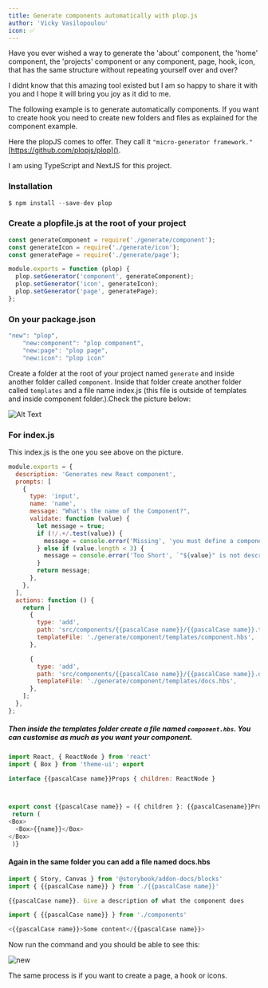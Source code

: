 ```yaml
---
title: Generate components automatically with plop.js
author: 'Vicky Vasilopoulou'
icon: ✅
---
```


Have you ever wished a way to generate the 'about' component, the 'home' component, the 'projects' component or any component, page, hook, icon, that has the same structure without repeating yourself over and over?

I didnt know that this amazing tool existed but I am so happy to share it with you and I hope it will bring you joy as it did to me.

The following example is to generate automatically components. If you want to create hook you need to create new folders and files as explained for the component example.

Here the plopJS comes to offer.
They call it `"micro-generator framework." `
[https://github.com/plopjs/plop]().

I am using TypeScript and NextJS for this project.

### Installation

```js
$ npm install --save-dev plop
```

### Create a plopfile.js at the root of your project

```js
const generateComponent = require('./generate/component');
const generateIcon = require('./generate/icon');
const generatePage = require('./generate/page');

module.exports = function (plop) {
  plop.setGenerator('component', generateComponent);
  plop.setGenerator('icon', generateIcon);
  plop.setGenerator('page', generatePage);
};
```

### On your package.json

```js
"new": "plop",
    "new:component": "plop component",
    "new:page": "plop page",
    "new:icon": "plop icon"
```

Create a folder at the root of your project named `generate` and inside another folder called `component`. Inside that folder create another folder called `templates` and a file name index.js (this file is outside of templates and inside component folder.).Check the picture below:

![Alt Text](/generate.png)

### For index.js

This index.js is the one you see above on the picture.

```js
module.exports = {
  description: 'Generates new React component',
  prompts: [
    {
      type: 'input',
      name: 'name',
      message: "What's the name of the Component?",
      validate: function (value) {
        let message = true;
        if (!/.+/.test(value)) {
          message = console.error('Missing', 'you must define a component name');
        } else if (value.length < 3) {
          message = console.error('Too Short', `"${value}" is not descriptive enough`);
        }
        return message;
      },
    },
  ],
  actions: function () {
    return [
      {
        type: 'add',
        path: 'src/components/{{pascalCase name}}/{{pascalCase name}}.tsx',
        templateFile: './generate/component/templates/component.hbs',
      },

      {
        type: 'add',
        path: 'src/components/{{pascalCase name}}/{{pascalCase name}}.docs.mdx',
        templateFile: './generate/component/templates/docs.hbs',
      },
    ];
  },
};
```

##### Then inside the templates folder create a file named `component.hbs`. You can customise as much as you want your component.

```js
import React, { ReactNode } from 'react'
import { Box } from 'theme-ui'; export

interface {{pascalCase name}}Props { children: ReactNode }



export const {{pascalCase name}} = ({ children }: {{pascalCasename}}Props): JSX.Element => {
 return (
<Box>
  <Box>{{name}}</Box>
</Box>
 )}

```

#### Again in the same folder you can add a file named docs.hbs

```js
import { Story, Canvas } from '@storybook/addon-docs/blocks'
import { {{pascalCase name}} } from './{{pascalCase name}}'

{{pascalCase name}}. Give a description of what the component does

import { {{pascalCase name}} } from './components'

<{{pascalCase name}}>Some content</{{pascalCase name}}>
```

Now run the command and you should be able to see this:

![new](https://dev-to-uploads.s3.amazonaws.com/uploads/articles/kez7myfytgu3xfxsb19a.png)

The same process is if you want to create a page, a hook or icons.
